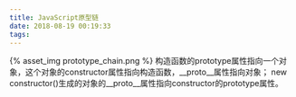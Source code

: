 ```yaml
---
title: JavaScript原型链
date: 2018-08-19 00:19:33
tags:
---
```


{% asset_img prototype_chain.png %}
构造函数的prototype属性指向一个对象，这个对象的constructor属性指向构造函数，__proto__属性指向对象；
new constructor()生成的对象的__proto__属性指向constructor的prototype属性。